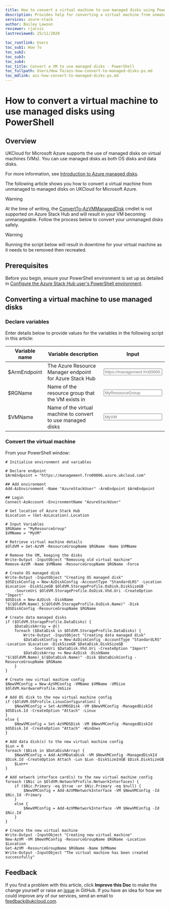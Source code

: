 ```yaml
---
title: How to convert a virtual machine to use managed disks using PowerShell
description: Provides help for converting a virtual machine from unmanaged to managed disks on UKCloud for Microsoft Azure
services: azure-stack
author: Bailey Lawson
reviewer: rjarvis
lastreviewed: 25/11/2020

toc_rootlink: Users
toc_sub1: How To
toc_sub2:
toc_sub3:
toc_sub4:
toc_title: Convert a VM to use managed disks - PowerShell
toc_fullpath: Users/How To/azs-how-convert-to-managed-disks-ps.md
toc_mdlink: azs-how-convert-to-managed-disks-ps.md
---
```


# How to convert a virtual machine to use managed disks using PowerShell

## Overview

UKCloud for Microsoft Azure supports the use of managed disks on virtual machines (VMs). You can use managed disks as both OS disks and data disks.

For more information, see [Introduction to Azure managed disks](https://docs.microsoft.com/en-us/azure/virtual-machines/windows/managed-disks-overview).

The following article shows you how to convert a virtual machine from unmanaged to managed disks on UKCloud for Microsoft Azure.

> [!WARNING]
> At the time of writing, the [ConvertTo-AzVMManagedDisk](https://docs.microsoft.com/en-us/powershell/module/azurerm.compute/convertto-azurermvmmanageddisk?view=azurermps-6.13.0) cmdlet is not supported on Azure Stack Hub and will result in your VM becoming unmanageable. Follow the process below to convert your unmanaged disks safely.

> [!WARNING]
> Running the script below will result in downtime for your virtual machine as it needs to be removed then recreated.

## Prerequisites

Before you begin, ensure your PowerShell environment is set up as detailed in [Configure the Azure Stack Hub user's PowerShell environment](azs-how-configure-powershell-users.md).

## Converting a virtual machine to use managed disks

### Declare variables

Enter details below to provide values for the variables in the following script in this article:

| Variable name   | Variable description                                               | Input            |
|-----------------|--------------------------------------------------------------------|------------------|
| \$ArmEndpoint   | The Azure Resource Manager endpoint for Azure Stack Hub                | <form oninput="result.value=armendpoint.value" id="armendpoint" style="display: inline;"><input type="text" id="armendpoint" name="armendpoint" style="display: inline;" placeholder="https://management.frn00006.azure.ukcloud.com"/></form> |
| \$RGName        | Name of the resource group that the VM exists in                   | <form oninput="result.value=resourcegroup.value" id="resourcegroup" style="display: inline;"><input type="text" id="resourcegroup" name="resourcegroup" style="display: inline;" placeholder="MyResourceGroup"/></form> |
| \$VMName        | Name of the virtual machine to convert to use managed disks        | <form oninput="result.value=vmname.value" id="vmname" style="display: inline;"><input type="text" id="vmname" name="vmname" style="display: inline;" placeholder="MyVM"/></form> |

### Convert the virtual machine

From your PowerShell window:

<pre><code class="language-PowerShell"># Initialise environment and variables

# Declare endpoint
$ArmEndpoint = "<output form="armendpoint" name="result" style="display: inline;">https://management.frn00006.azure.ukcloud.com</output>"

## Add environment
Add-AzEnvironment -Name "AzureStackUser" -ArmEndpoint $ArmEndpoint

## Login
Connect-AzAccount -EnvironmentName "AzureStackUser"

# Get location of Azure Stack Hub
$Location = (Get-AzLocation).Location

# Input Variables
$RGName = "<output form="resourcegroup" name="result" style="display: inline;">MyResourceGroup</output>"
$VMName = "<output form="vmname" name="result" style="display: inline;">MyVM</output>"

# Retrieve virtual machine details
$OldVM = Get-AzVM -ResourceGroupName $RGName -Name $VMName

# Remove the VM, keeping the disks
Write-Output -InputObject "Removing old virtual machine"
Remove-AzVM -Name $VMName -ResourceGroupName $RGName -Force

# Create OS managed disk
Write-Output -InputObject "Creating OS managed disk"
$OSDiskConfig = New-AzDiskConfig -AccountType "StandardLRS" -Location $Location -DiskSizeGB $OldVM.StorageProfile.OsDisk.DiskSizeGB `
    -SourceUri $OldVM.StorageProfile.OsDisk.Vhd.Uri -CreateOption "Import"
$OSDisk = New-AzDisk -DiskName "$($OldVM.Name)_$($OldVM.StorageProfile.OsDisk.Name)" -Disk $OSDiskConfig -ResourceGroupName $RGName

# Create data managed disks
if ($OldVM.StorageProfile.DataDisks) {
    $DataDiskArray = @()
    foreach ($DataDisk in $OldVM.StorageProfile.DataDisks) {
        Write-Output -InputObject "Creating data managed disk"
        $DataDiskConfig = New-AzDiskConfig -AccountType "StandardLRS" -Location $Location -DiskSizeGB $DataDisk.DiskSizeGB `
            -SourceUri $DataDisk.Vhd.Uri -CreateOption "Import"
        $DataDiskArray += New-AzDisk -DiskName "$($OldVM.Name)_$($DataDisk.Name)" -Disk $DataDiskConfig -ResourceGroupName $RGName
    }
}

# Create new virtual machine config
$NewVMConfig = New-AzVMConfig -VMName $VMName -VMSize $OldVM.HardwareProfile.VmSize

# Add OS disk to the new virtual machine config
if ($OldVM.OSProfile.LinuxConfiguration) {
    $NewVMConfig = Set-AzVMOSDisk -VM $NewVMConfig -ManagedDiskId $OSDisk.Id -CreateOption "Attach" -Linux
}
else {
    $NewVMConfig = Set-AzVMOSDisk -VM $NewVMConfig -ManagedDiskId $OSDisk.Id -CreateOption "Attach" -Windows
}

# Add data disk(s) to the new virtual machine config
$Lun = 0
foreach ($Disk in $DataDiskArray) {
    $NewVMConfig = Add-AzVMDataDisk -VM $NewVMConfig -ManagedDiskId $Disk.Id -CreateOption Attach -Lun $Lun -DiskSizeInGB $Disk.DiskSizeGB
    $Lun++
}

# Add network interface card(s) to the new virtual machine config
foreach ($Nic in $OldVM.NetworkProfile.NetworkInterfaces) {
    if ($Nic.Primary -eq $true -or $Nic.Primary -eq $null) {
        $NewVMConfig = Add-AzVMNetworkInterface -VM $NewVMConfig -Id $Nic.Id -Primary
    }
    else {
        $NewVMConfig = Add-AzVMNetworkInterface -VM $NewVMConfig -Id $Nic.Id
    }
}

# Create the new virtual machine
Write-Output -InputObject "Creating new virtual machine"
New-AzVM -VM $NewVMConfig -ResourceGroupName $RGName -Location $Location
Get-AzVM -ResourceGroupName $RGName -Name $VMName
Write-Output -InputObject "The virtual machine has been created successfully"
</code></pre>

## Feedback

If you find a problem with this article, click **Improve this Doc** to make the change yourself or raise an [issue](https://github.com/UKCloud/documentation/issues) in GitHub. If you have an idea for how we could improve any of our services, send an email to <feedback@ukcloud.com>.
